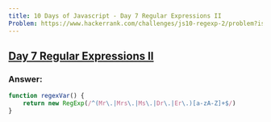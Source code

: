 ```yaml
---
title: 10 Days of Javascript - Day 7 Regular Expressions II
Problem: https://www.hackerrank.com/challenges/js10-regexp-2/problem?isFullScreen=true
---
```


## [Day 7 Regular Expressions II](https://www.hackerrank.com/challenges/js10-regexp-2/problem?isFullScreen=true)

### **Answer:**

```js
function regexVar() {
	return new RegExp(/^(Mr\.|Mrs\.|Ms\.|Dr\.|Er\.)[a-zA-Z]+$/)
}
```

<!-- ### **Explanation** -->
